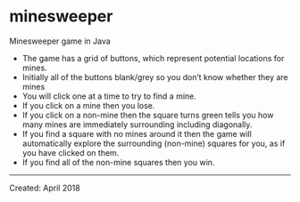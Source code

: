 # minesweeper
Minesweeper game in Java


- The game has a grid of buttons, which represent potential locations for mines.
- Initially all of the buttons blank/grey so you don’t know whether they are mines
- You will click one at a time to try to find a mine.
- If you click on a mine then you lose.
- If you click on a non-mine then the square turns green tells you how many mines are immediately surrounding including diagonally.
- If you find a square with no mines around it then the game will automatically explore the surrounding (non-mine) squares for you, as if you have clicked on them.
- If you find all of the non-mine squares then you win.

--------------------
Created: April 2018
